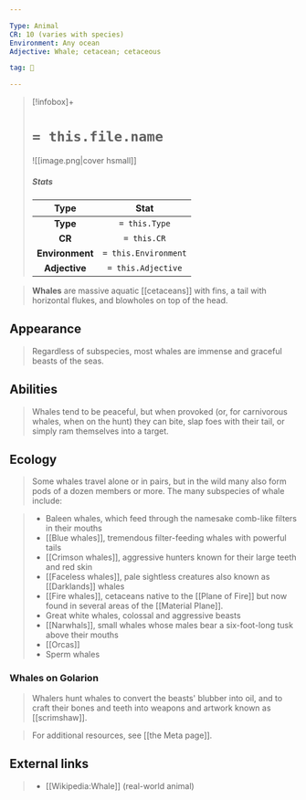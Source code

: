 ```yaml
---

Type: Animal
CR: 10 (varies with species)
Environment: Any ocean
Adjective: Whale; cetacean; cetaceous

tag: 👹

---
```


> [!infobox]+
> #  `= this.file.name`
> ![[image.png|cover hsmall]]
> ##### Stats
> Type | Stat |
> :---:|:---:|
> **Type** | `= this.Type` |
> **CR** | `= this.CR` |
> **Environment** | `= this.Environment` |
> **Adjective** | `= this.Adjective` |



>  **Whales** are massive aquatic [[cetaceans]] with fins, a tail with horizontal flukes, and blowholes on top of the head.



## Appearance

>  Regardless of subspecies, most whales are immense and graceful beasts of the seas.


## Abilities

>  Whales tend to be peaceful, but when provoked (or, for carnivorous whales, when on the hunt) they can bite, slap foes with their tail, or simply ram themselves into a target.


## Ecology

>  Some whales travel alone or in pairs, but in the wild many also form pods of a dozen members or more.
>  The many subspecies of whale include:

>  - Baleen whales, which feed through the namesake comb-like filters in their mouths
>  - [[Blue whales]], tremendous filter-feeding whales with powerful tails
>  - [[Crimson whales]], aggressive hunters known for their large teeth and red skin
>  - [[Faceless whales]], pale sightless creatures also known as [[Darklands]] whales
>  - [[Fire whales]], cetaceans native to the [[Plane of Fire]] but now found in several areas of the [[Material Plane]].
>  - Great white whales, colossal and aggressive beasts
>  - [[Narwhals]], small whales whose males bear a six-foot-long tusk above their mouths
>  - [[Orcas]]
>  - Sperm whales

### Whales on Golarion

>  Whalers hunt whales to convert the beasts' blubber into oil, and to craft their bones and teeth into weapons and artwork known as [[scrimshaw]].


>  For additional resources, see [[the Meta page]].

## External links

>  - [[Wikipedia:Whale]] (real-world animal)




